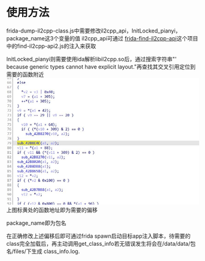 # 使用方法
frida-dump-il2cpp-class.js中需要修改il2cpp_api，InitLocked_pianyi，package_name这3个变量的值
il2cpp_api可通过 [frida-find-il2cpp-api](https://github.com/AndroidReverser-Test/frida-find-il2cpp-api)这个项目中的find-il2cpp-api2.js的注入来获取

InitLocked_pianyi则需要使用ida解析libil2cpp.so后，通过搜索字符串"' because generic types cannot have explicit layout."再查找其交叉引用定位到需要的函数附近
![class_dump_function](class_dump.JPG)
上图标黄处的函数地址即为需要的偏移

package_name即为包名

在正确修改上述偏移后即可通过frida spawn启动目标app注入脚本，待需要的class完全加载后，再主动调用get_class_info若无错误发生将会在/data/data/包名/files/下生成
class_info.log.